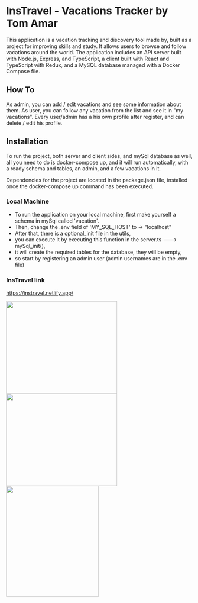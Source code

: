 # InsTravel - Vacations Tracker by Tom Amar

This application is a vacation tracking and discovery tool made by,
built as a project for improving skills and study.
It allows users to browse and follow vacations around the world.
The application includes an API server built with Node.js, Express, and TypeScript,
a client built with React and TypeScript with Redux,
and a MySQL database managed with a Docker Compose file.

## How To

As admin, you can add / edit vacations and see some information about them.
As user, you can follow any vacation from the list and see it in "my vacations".
Every user/admin has a his own profile after register, and can delete / edit his profile.

## Installation

To run the project, both server and client sides, and mySql database as well,
all you need to do is docker-compose up, and it will run automatically,
with a ready schema and tables, an admin, and a few vacations in it.

Dependencies for the project are located in the package.json file,
installed once the docker-compose up command has been executed.

### Local Machine

- To run the application on your local machine, first make yourself a schema in mySql called 'vacation'.
- Then, change the .env field of 'MY_SQL_HOST' to -> "localhost"
- After that, there is a optional_init file in the utils,
- you can execute it by executing this function in the server.ts ---> mySql_init(),
- it will create the required tables for the database, they will be empty,
- so start by registering an admin user (admin usernames are in the .env file)

### InsTravel link
https://instravel.netlify.app/

<div>
<img src="https://user-images.githubusercontent.com/94956589/212173337-3778b51d-b382-41cb-ba5c-ace63ca41a02.png" alt="" width="300" height="250">
<img src="https://user-images.githubusercontent.com/94956589/212175946-a3db17f5-aa76-4111-b49a-54cd4669cafb.png" alt="" width="300" height="250">
<img src="https://user-images.githubusercontent.com/94956589/212176072-dfca880b-7949-40d9-b613-6f0d45a66e05.png" alt="" width="250" height="300">
</div>
